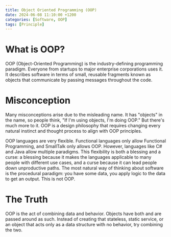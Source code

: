 ```yaml
---
title: Object Oriented Programming (OOP)
date: 2024-06-08 11:10:00 +1200
categories: [Software, OOP]
tags: [Principle]
---
```


# What is OOP?

OOP (Object-Oriented Programming) is the industry-defining programming paradigm. Everyone from startups to major enterprise corporations uses it. It describes software in terms of small, reusable fragments known as objects that communicate by passing messages throughout the code.

# Misconception

Many misconceptions arise due to the misleading name. It has "objects" in the name, so people think, "If I'm using objects, I'm doing OOP." But there's much more to it. OOP is a design philosophy that requires changing every natural instinct and thought process to align with OOP principles.

OOP languages are very flexible. Functional languages only allow Functional Programming, and SmallTalk only allows OOP. However, languages like C# and Java allow multiple paradigms. This flexibility is both a blessing and a curse: a blessing because it makes the languages applicable to many people with different use cases, and a curse because it can lead people down unproductive paths. The most natural way of thinking about software is the procedural paradigm: you have some data, you apply logic to the data to get an output. This is not OOP.

# The Truth

OOP is the act of combining data and behavior. Objects have both and are passed around as such. Instead of creating that stateless, static service, or an object that acts only as a data structure with no behavior, try combining the two.
